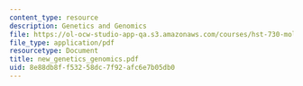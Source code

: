 ```yaml
---
content_type: resource
description: Genetics and Genomics
file: https://ol-ocw-studio-app-qa.s3.amazonaws.com/courses/hst-730-molecular-biology-for-the-auditory-system-fall-2002/8e88db8ff53258dc7f92afc6e7b05db0_new_genetics_genomics.pdf
file_type: application/pdf
resourcetype: Document
title: new_genetics_genomics.pdf
uid: 8e88db8f-f532-58dc-7f92-afc6e7b05db0
---
```


